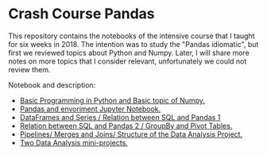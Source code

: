 # Crash Course Pandas

This repository contains the notebooks of the intensive course that I taught for six weeks in 2018. The intention was to study the "Pandas idiomatic", but first we reviewed topics about Python and Numpy.
Later, I will share more notes on more topics that I consider relevant, unfortunately we could not review them.

Notebook and description:

* [Basic Programming in Python and Basic topic of Numpy.](https://nbviewer.jupyter.org/github/dlegor/Crash_Course_Pandas/blob/master/Notebooks/Lesson_1_.ipynb)
* [Pandas and envoriment Jupyter Notebook.](https://nbviewer.jupyter.org/github/dlegor/Crash_Course_Pandas/blob/master/Notebooks/Lesson_2.ipynb)
* [DataFrames and Series / Relation between SQL and Pandas 1](https://nbviewer.jupyter.org/github/dlegor/Crash_Course_Pandas/blob/master/Notebooks/Lesson_3.ipynb)
* [Relation between SQL and Pandas 2 / GroupBy and Pivot Tables.](https://nbviewer.jupyter.org/github/dlegor/Crash_Course_Pandas/blob/master/Notebooks/Lesson_4.ipynb)
* [Pipelines/ Merges and Joins/ Structure of the Data Analysis Project.](https://nbviewer.jupyter.org/github/dlegor/Crash_Course_Pandas/blob/master/Notebooks/Lesson_5.ipynb)
* [Two Data Analysis mini-projects.](https://nbviewer.jupyter.org/github/dlegor/Crash_Course_Pandas/blob/master/Notebooks/Lesson_6.ipynb) 

